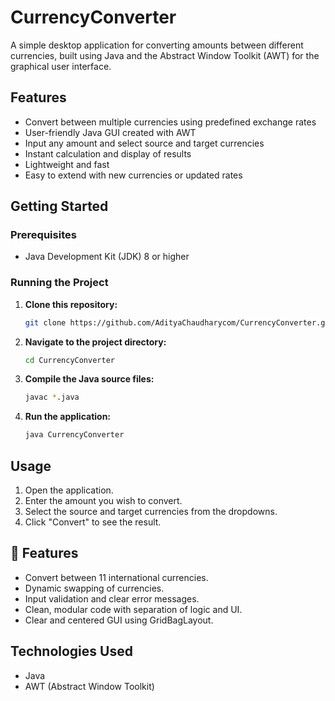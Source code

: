 # CurrencyConverter

A simple desktop application for converting amounts between different currencies, built using Java and the Abstract Window Toolkit (AWT) for the graphical user interface.

## Features

- Convert between multiple currencies using predefined exchange rates
- User-friendly Java GUI created with AWT
- Input any amount and select source and target currencies
- Instant calculation and display of results
- Lightweight and fast
- Easy to extend with new currencies or updated rates

## Getting Started

### Prerequisites

- Java Development Kit (JDK) 8 or higher

### Running the Project

1. **Clone this repository:**
   ```sh
   git clone https://github.com/AdityaChaudharycom/CurrencyConverter.git
   ```
2. **Navigate to the project directory:**
   ```sh
   cd CurrencyConverter
   ```
3. **Compile the Java source files:**
   ```sh
   javac *.java
   ```
4. **Run the application:**
   ```sh
   java CurrencyConverter
   ```

## Usage

1. Open the application.
2. Enter the amount you wish to convert.
3. Select the source and target currencies from the dropdowns.
4. Click "Convert" to see the result.
  
## 🚀 Features

- Convert between 11 international currencies.
- Dynamic swapping of currencies.
- Input validation and clear error messages.
- Clean, modular code with separation of logic and UI.
- Clear and centered GUI using GridBagLayout.
  

## Technologies Used

- Java
- AWT (Abstract Window Toolkit)

